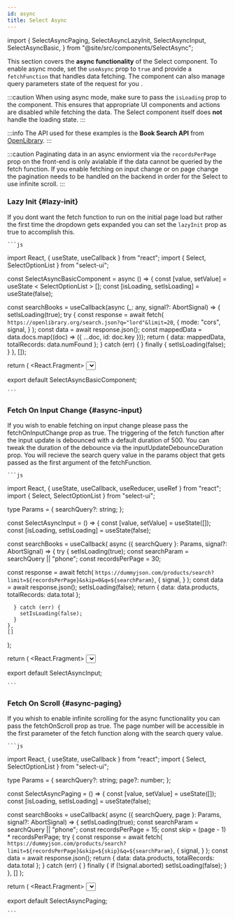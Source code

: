 ```yaml
---
id: async
title: Select Async
---
```


import {
SelectAsyncPaging,
SelectAsyncLazyInit,
SelectAsyncInput,
SelectAsyncBasic,
} from "@site/src/components/SelectAsync";

This section covers the **async functionality** of the Select component. To enable async mode, set the `useAsync` prop to `true` and provide a `fetchFunction` that handles data fetching. The component can also manage query parameters state of the request for you .

:::caution
When using async mode, make sure to pass the `isLoading` prop to the component. This ensures that appropriate UI components and actions are disabled while fetching the data. The Select component itself does **not** handle the loading state.
:::

:::info
The API used for these examples is the **Book Search API** from [OpenLibrary](https://openlibrary.org).
:::

:::caution
Paginating data in an async enviorment via the `recordsPerPage` prop on the front-end is only avialable if the data cannot be queried by the fetch function. If you enable fetching on input change or on page change the pagination needs to be handled on the backend in order for the Select to use infinite scroll.
:::

### Lazy Init {#lazy-init}

If you dont want the fetch function to run on the initial page load but rather the first time the dropdown gets expanded you can set the `lazyInit` prop as true to accomplish this.

<SelectAsyncLazyInit />

    ```js

import React, { useState, useCallback } from "react";
import { Select, SelectOptionList } from "select-ui";

const SelectAsyncBasicComponent = async () => {
const [value, setValue] = useState < SelectOptionList > [];
const [isLoading, setIsLoading] = useState(false);

const searchBooks = useCallback(async (\_: any, signal?: AbortSignal) => {
setIsLoading(true);
try {
const response = await fetch(
`https://openlibrary.org/search.json?q="lord"&limit=20`,
{
mode: "cors",
signal,
}
);
const data = await response.json();
const mappedData = data.docs.map((doc) => ({ ...doc, id: doc.key }));
return { data: mappedData, totalRecords: data.numFound };
} catch (err) {
} finally {
setIsLoading(false);
}
}, []);

return (
<React.Fragment>
<Select
        labelKey="title"
        lazyInit={true}
        isMultiValue={true}
        useAsync={true}
        fetchFunction={searchBooks}
        isLoading={isLoading}
        value={value}
        onChange={setValue}
      />
</React.Fragment>
);
};

export default SelectAsyncBasicComponent;

    ```

### Fetch On Input Change {#async-input}

If you wish to enable fetching on input change please pass the fetchOnInputChange prop as true. The triggering of the fetch function after the input update is debounced with a default duration of 500. You can tweak the duration of the debounce via the inputUpdateDebounceDuration prop. You will recieve the search query value in the params object that gets passed as the first argument of the fetchFunction.

<SelectAsyncInput />

    ```js

import React, { useState, useCallback, useReducer, useRef } from "react";
import { Select, SelectOptionList } from "select-ui";

type Params = {
searchQuery?: string;
};

const SelectAsyncInput = () => {
const [value, setValue] = useState<SelectOptionList>([]);
const [isLoading, setIsLoading] = useState(false);

const searchBooks = useCallback(
async ({ searchQuery }: Params, signal?: AbortSignal) => {
try {
setIsLoading(true);
const searchParam = searchQuery || "phone";
const recordsPerPage = 30;

const response = await fetch(
`https://dummyjson.com/products/search?limit=${recordsPerPage}&skip=0&q=${searchParam}`,
{
signal,
}
);
const data = await response.json();
setIsLoading(false);
return { data: data.products, totalRecords: data.total };

      } catch (err) {
        setIsLoading(false);
      }
    },
    []

);

return (
<React.Fragment>
<Select
        labelKey="title"
        key="async-input"
        isMultiValue={true}
        useAsync={true}
        fetchOnInputChange={true}
        lazyInit={true}
        fetchFunction={searchBooks}
        isLoading={isLoading}
        recordsPerPage={10}
        value={value}
        onChange={setValue}
      />
</React.Fragment>
);
};

export default SelectAsyncInput;

    ```

### Fetch On Scroll {#async-paging}

If you whish to enable infinite scrolling for the async functionality you can pass the fetchOnScroll prop as true. The page number will be accessible in the first parameter of the fetch function along with the search query value.

<SelectAsyncPaging />

    ```js

import React, { useState, useCallback } from "react";
import { Select, SelectOptionList } from "select-ui";

type Params = {
searchQuery?: string;
page?: number;
};

const SelectAsyncPaging = () => {
const [value, setValue] = useState<SelectOptionList>([]);
const [isLoading, setIsLoading] = useState(false);

const searchBooks = useCallback(
async ({ searchQuery, page }: Params, signal?: AbortSignal) => {
setIsLoading(true);
const searchParam = searchQuery || "phone";
const recordsPerPage = 15;
const skip = (page - 1) \* recordsPerPage;
try {
const response = await fetch(
`https://dummyjson.com/products/search?limit=${recordsPerPage}&skip=${skip}&q=${searchParam}`,
{
signal,
}
);
const data = await response.json();
return { data: data.products, totalRecords: data.total };
} catch (err) {
} finally {
if (!signal.aborted) setIsLoading(false);
}
},
[]
);

return (
<React.Fragment>
<Select
        labelKey="title"
        isMultiValue={true}
        useAsync={true}
        lazyInit={true}
        fetchOnInputChange={true}
        fetchOnScroll={true}
        fetchFunction={searchBooks}
        isLoading={isLoading}
        value={value}
        onChange={setValue}
      />
</React.Fragment>
);
};

export default SelectAsyncPaging;

    ```
